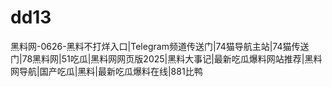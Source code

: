# dd13
黑料网-0626-黑料不打烊入口|Telegram频道传送门|74猫导航主站|74猫传送门|78黑料网|51吃瓜|黑料网网页版2025|黑料大事记|最新吃瓜爆料网站推荐|黑料网导航|国产吃瓜|黑料|最新吃瓜爆料在线|881比鸭
